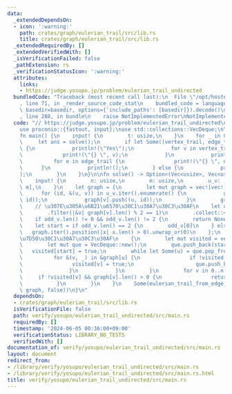 ```yaml
---
data:
  _extendedDependsOn:
  - icon: ':warning:'
    path: crates/graph/eulerian_trail/src/lib.rs
    title: crates/graph/eulerian_trail/src/lib.rs
  _extendedRequiredBy: []
  _extendedVerifiedWith: []
  _isVerificationFailed: false
  _pathExtension: rs
  _verificationStatusIcon: ':warning:'
  attributes:
    links:
    - https://judge.yosupo.jp/problem/eulerian_trail_undirected
  bundledCode: "Traceback (most recent call last):\n  File \"/opt/hostedtoolcache/Python/3.10.14/x64/lib/python3.10/site-packages/onlinejudge_verify/documentation/build.py\"\
    , line 71, in _render_source_code_stat\n    bundled_code = language.bundle(stat.path,\
    \ basedir=basedir, options={'include_paths': [basedir]}).decode()\n  File \"/opt/hostedtoolcache/Python/3.10.14/x64/lib/python3.10/site-packages/onlinejudge_verify/languages/rust.py\"\
    , line 288, in bundle\n    raise NotImplementedError\nNotImplementedError\n"
  code: "// https://judge.yosupo.jp/problem/eulerian_trail_undirected\nuse eulerian_trail::eulerian_trail_from_edge_list;\n\
    use proconio::{fastout, input};\nuse std::collections::VecDeque;\n\n#[fastout]\n\
    fn main() {\n    input! {\n        t: usize,\n    }\n    for _ in 0..t {\n   \
    \     let ans = solve();\n        if let Some((vertex_trail, edge_trail)) = ans\
    \ {\n            println!(\"Yes\");\n            for v in vertex_trail {\n   \
    \             print!(\"{} \", v);\n            }\n            println!();\n  \
    \          for e in edge_trail {\n                print!(\"{} \", e);\n      \
    \      }\n            println!();\n        } else {\n            println!(\"No\"\
    );\n        }\n    }\n}\n\nfn solve() -> Option<(Vec<usize>, Vec<usize>)> {\n\
    \    input! {\n        n: usize,\n        m: usize,\n        u_v: [(usize, usize);\
    \ m],\n    }\n    let graph = {\n        let mut graph = vec![vec![]; n];\n  \
    \      for (id, &(u, v)) in u_v.iter().enumerate() {\n            graph[u].push((v,\
    \ id));\n            graph[v].push((u, id));\n        }\n        graph\n    };\n\
    \    // \u307E\u305A\u6B21\u6570\u30C1\u30A7\u30C3\u30AF\n    let odd_v = (0..n)\n\
    \        .filter(|&v| graph[v].len() % 2 == 1)\n        .collect::<Vec<_>>();\n\
    \    if odd_v.len() != 0 && odd_v.len() != 2 {\n        return None;\n    }\n\
    \    let start = if odd_v.len() == 2 {\n        odd_v[0]\n    } else {\n     \
    \   graph.iter().position(|x| x.len() > 0).unwrap_or(0)\n    };\n    // \u9023\
    \u7D50\u30C1\u30A7\u30C3\u30AF\n    {\n        let mut visited = vec![false; n];\n\
    \        let mut que = VecDeque::new();\n        que.push_back(start);\n     \
    \   visited[start] = true;\n        while let Some(u) = que.pop_front() {\n  \
    \          for &(v, _) in &graph[u] {\n                if !visited[v] {\n    \
    \                visited[v] = true;\n                    que.push_back(v);\n \
    \               }\n            }\n        }\n        for v in 0..n {\n       \
    \     if !visited[v] && graph[v].len() > 0 {\n                return None;\n \
    \           }\n        }\n    }\n    Some(eulerian_trail_from_edge_list(start,\
    \ graph, false))\n}\n"
  dependsOn:
  - crates/graph/eulerian_trail/src/lib.rs
  isVerificationFile: false
  path: verify/yosupo/eulerian_trail_undirected/src/main.rs
  requiredBy: []
  timestamp: '2024-06-05 00:36:00+09:00'
  verificationStatus: LIBRARY_NO_TESTS
  verifiedWith: []
documentation_of: verify/yosupo/eulerian_trail_undirected/src/main.rs
layout: document
redirect_from:
- /library/verify/yosupo/eulerian_trail_undirected/src/main.rs
- /library/verify/yosupo/eulerian_trail_undirected/src/main.rs.html
title: verify/yosupo/eulerian_trail_undirected/src/main.rs
---
```

